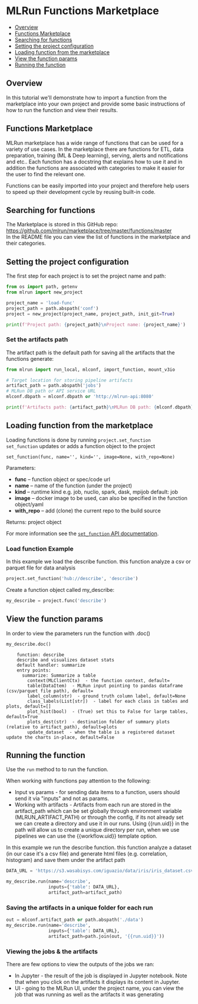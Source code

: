 # MLRun Functions Marketplace  <!-- omit in toc -->

- [Overview](#overview)
- [Functions Marketplace](#functions-marketplace)
- [Searching for functions](#searching-for-functions)
- [Setting the project configuration](#setting-the-project-configuration)
- [Loading function from the marketplace](#loading-function-from-the-marketplace)
- [View the function params](#view-the-function-params)
- [Running the function](#running-the-function)

## Overview

In this tutorial we'll demonstrate how to import a function from the marketplace into your own project and provide some basic instructions of how to run the function and view their results.

## Functions Marketplace

MLRun marketplace has a wide range of functions that can be used for a variety of use cases.
In the marketplace there are functions for ETL, data preparation, training (ML & Deep learning), serving, alerts and notifications and etc..
Each function has a docstring that explains how to use it and in addition the functions are associated with categories to make it easier for the user to find the relevant one.

Functions can be easily imported into your project and therefore help users to speed up their development cycle by reusing built-in code.

## Searching for functions

The Marketplace is stored in this GitHub repo: <https://github.com/mlrun/marketplace/tree/master/functions/master> <br>
In the README file you can view the list of functions in the marketplace and their categories.

## Setting the project configuration

The first step for each project is to set the project name and path:

```python
from os import path, getenv
from mlrun import new_project

project_name = 'load-func'
project_path = path.abspath('conf')
project = new_project(project_name, project_path, init_git=True)

print(f'Project path: {project_path}\nProject name: {project_name}')
```

### Set the artifacts path  <!-- omit in toc -->

The artifact path is the default path for saving all the artifacts that the functions generate:

```python
from mlrun import run_local, mlconf, import_function, mount_v3io

# Target location for storing pipeline artifacts
artifact_path = path.abspath('jobs')
# MLRun DB path or API service URL
mlconf.dbpath = mlconf.dbpath or 'http://mlrun-api:8080'

print(f'Artifacts path: {artifact_path}\nMLRun DB path: {mlconf.dbpath}')
```

## Loading function from the marketplace

Loading functions is done by running `project.set_function` <br>
`set_function` updates or adds a function object to the project

`set_function(func, name='', kind='', image=None, with_repo=None)`

Parameters:

- **func** – function object or spec/code url
- **name** – name of the function (under the project)
- **kind** – runtime kind e.g. job, nuclio, spark, dask, mpijob default: job
- **image** – docker image to be used, can also be specified in the function object/yaml
- **with_repo** – add (clone) the current repo to the build source

Returns: project object

For more information see the [`set_function` API documentation](api/mlrun.projects.html#mlrun.projects.MlrunProject.set_function).

### Load function Example  <!-- omit in toc -->

In this example we load the describe function. this function analyze a csv or parquet file for data analysis

```python
project.set_function('hub://describe', 'describe')
```

Create a function object called my_describe:

```python
my_describe = project.func('describe')
```

## View the function params

In order to view the parameters run the function with .doc()

```python
my_describe.doc()
```

``` text
    function: describe
    describe and visualizes dataset stats
    default handler: summarize
    entry points:
      summarize: Summarize a table
        context(MLClientCtx)  - the function context, default=
        table(DataItem)  - MLRun input pointing to pandas dataframe (csv/parquet file path), default=
        label_column(str)  - ground truth column label, default=None
        class_labels(List[str])  - label for each class in tables and plots, default=[]
        plot_hist(bool)  - (True) set this to False for large tables, default=True
        plots_dest(str)  - destination folder of summary plots (relative to artifact_path), default=plots
        update_dataset  - when the table is a registered dataset update the charts in-place, default=False
```

## Running the function

Use the `run` method to to run the function.

When working with functions pay attention to the following:

- Input vs params - for sending data items to a function, users should send it via "inputs" and not as params.
- Working with artifacts - Artifacts from each run are stored in the artifact_path which can be set globally through environment variable (MLRUN_ARTIFACT_PATH) or through the config, if its not already set we can create a directory and use it in our runs. Using {{run.uid}} in the path will allow us to create a unique directory per run, when we use pipelines we can use the {{workflow.uid}} template option.

In this example we run the describe function. this function analyze a dataset (in our case it's a csv file) and generate html files (e.g. correlation, histogram) and save them under the artifact path

```python
DATA_URL = 'https://s3.wasabisys.com/iguazio/data/iris/iris_dataset.csv'

my_describe.run(name='describe',
                inputs={'table': DATA_URL},
                artifact_path=artifact_path)
```

### Saving the artifacts in a unique folder for each run  <!-- omit in toc -->

```python
out = mlconf.artifact_path or path.abspath('./data')
my_describe.run(name='describe',
                inputs={'table': DATA_URL},
                artifact_path=path.join(out, '{{run.uid}}'))
```

### Viewing the jobs & the artifacts  <!-- omit in toc -->

There are few options to view the outputs of the jobs we ran:

- In Jupyter - the result of the job is displayed in Jupyter notebook. Note that when you click on the artifacts it displays its content in Jupyter.
- UI - going to the MLRun UI, under the project name, you can view the job that was running as well as the artifacts it was generating
